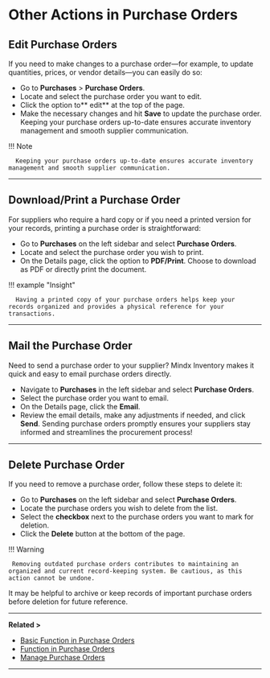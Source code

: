 # **Other Actions in Purchase Orders**

## **Edit Purchase Orders**

If you need to make changes to a purchase order—for example, to update quantities, prices, or vendor details—you can easily do so:

- Go to **Purchases** > **Purchase Orders**.
- Locate and select the purchase order you want to edit.
- Click the option to** edit** at the top of the page.
- Make the necessary changes and hit **Save** to update the purchase order.
  Keeping your purchase orders up-to-date ensures accurate inventory management and smooth supplier communication.

!!! Note

      Keeping your purchase orders up-to-date ensures accurate inventory management and smooth supplier communication.

---

## **Download/Print a Purchase Order**

For suppliers who require a hard copy or if you need a printed version for your records, printing a purchase order is straightforward:

- Go to **Purchases** on the left sidebar and select **Purchase Orders**.
- Locate and select the purchase order you wish to print.
- On the Details page, click the option to **PDF/Print**.
  Choose to download as PDF or directly print the document.

!!! example "Insight"

      Having a printed copy of your purchase orders helps keep your records organized and provides a physical reference for your transactions.

---

## **Mail the Purchase Order**

Need to send a purchase order to your supplier? Mindx Inventory makes it quick and easy to email purchase orders directly.

- Navigate to **Purchases** in the left sidebar and select **Purchase Orders**.
- Select the purchase order you want to email.
- On the Details page, click the **Email**.
- Review the email details, make any adjustments if needed, and click **Send**.
  Sending purchase orders promptly ensures your suppliers stay informed and streamlines the procurement process!

---

## **Delete Purchase Order**

If you need to remove a purchase order, follow these steps to delete it:

- Go to **Purchases** on the left sidebar and select **Purchase Orders**.
- Locate the purchase orders you wish to delete from the list.
- Select the **checkbox** next to the purchase orders you want to mark for deletion.
- Click the **Delete** button at the bottom of the page.

!!! Warning

     Removing outdated purchase orders contributes to maintaining an organized and current record-keeping system. Be cautious, as this action cannot be undone.

It may be helpful to archive or keep records of important purchase orders before deletion for future reference.

---

**Related >**

- [Basic Function in Purchase Orders](basic-function-of-po.md)
- [Function in Purchase Orders](functions-in-po.md)
- [Manage Purchase Orders](manage-po.md)

---
